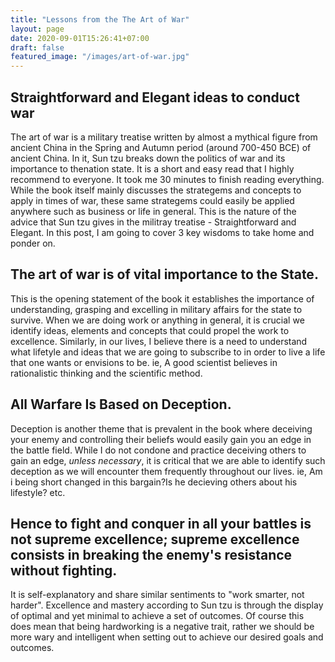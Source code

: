 ```yaml
---
title: "Lessons from the The Art of War"
layout: page
date: 2020-09-01T15:26:41+07:00
draft: false
featured_image: "/images/art-of-war.jpg"
---
```


## Straightforward and Elegant ideas to conduct war 

The art of war is a military treatise written by almost a mythical figure from ancient China in the Spring and Autumn period (around 700-450 BCE) of ancient China. In it, Sun tzu breaks down the politics of war and its importance to thenation state. It is a short and easy read that I highly recommend to everyone. It took me 30 minutes to finish reading everything. While the book itself mainly discusses the strategems and concepts to apply in times of war, these same strategems could easily be applied anywhere such as business or life in general. This is the nature of the advice that Sun tzu gives in the militray treatise - Straightforward and Elegant. In this post, I am going to cover 3 key wisdoms to take home and ponder on.

## The art of war is of vital importance to the State.

This is the opening statement of the book it establishes the importance of understanding, grasping and excelling in military affairs for the state to survive. When we are doing work or anything in general, it is crucial we identify ideas, elements and concepts that could propel the work to excellence. Similarly, in our lives, I believe there is a need to understand what lifetyle and ideas that we are going to subscribe to in order to live a life that one wants or envisions to be. ie, A good scientist believes in rationalistic thinking and the scientific method.

## All Warfare Is Based on Deception.

Deception is another theme that is prevalent in the book where deceiving your enemy and controlling their beliefs would easily gain you an edge in the battle field. While I do not condone and practice deceiving others to gain an edge, *unless necessary*, it is critical that we are able to identify such deception as we will encounter them frequently throughout our lives. ie, Am i being short changed in this bargain?Is he decieving others about his lifestyle? etc. 

## Hence to fight and conquer in all your battles is not supreme excellence; supreme excellence consists in breaking the enemy's resistance without fighting.

It is self-explanatory and share similar sentiments to "work smarter, not harder". Excellence and mastery according to Sun tzu is through the display of optimal and yet minimal to achieve a set of outcomes. Of course this does mean that being hardworking is a negative trait, rather we should be more wary and intelligent when setting out to achieve our desired goals and outcomes. 
